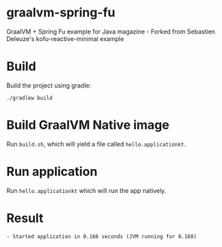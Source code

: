 # graalvm-spring-fu
GraalVM + Spring Fu example for Java magazine - Forked from Sebastien Deleuze's kofu-reactive-minimal example

# Build

Build the project using gradle:

`./gradlew build`

# Build GraalVM Native image

Run `build.sh`, which will yield a file called `hello.applicationkt`.

# Run application

Run `hello.applicationkt` which will run the app natively.

# Result

`- Started application in 0.166 seconds (JVM running for 0.168)`
